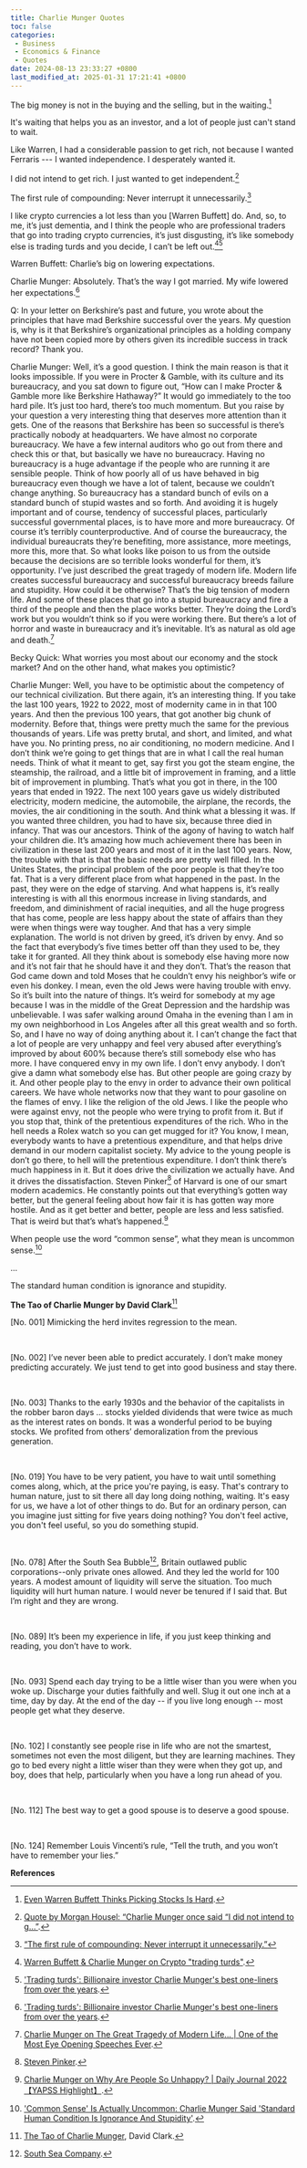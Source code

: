 ```yaml
---
title: Charlie Munger Quotes
toc: false
categories:
 - Business
 - Economics & Finance
 - Quotes
date: 2024-08-13 23:33:27 +0800
last_modified_at: 2025-01-31 17:21:41 +0800
---
```


<div class="quote--left" markdown="1">

The big money is not in the buying and the selling, but in the waiting.[^9]

</div>

<div class="quote--left" markdown="1">

It's waiting that helps you as an investor, and a lot of people just can't stand to wait.

</div>

<div class="quote--left" markdown="1">

Like Warren, I had a considerable passion to get rich, not because I wanted Ferraris --- I wanted independence. I desperately wanted it.

</div>

<div class="quote--left" markdown="1">

I did not intend to get rich. I just wanted to get independent.[^1]

</div>

<div class="quote--left" markdown="1">

The first rule of compounding: Never interrupt it unnecessarily.[^2]

</div>

<div class="quote--left" markdown="1">

I like crypto currencies a lot less than you \[Warren Buffett\] do. And, so, to me, it’s just dementia, and I think the people who are professional traders that go into trading crypto currencies, it’s just disgusting, it’s like somebody else is trading turds and you decide, I can’t be left out.[^3][^4]

</div>

<div class="quote--left" markdown="1">

Warren Buffett: Charlie’s big on lowering expectations.

Charlie Munger: Absolutely. That’s the way I got married. My wife lowered her expectations.[^4]

</div>

<div class="quote--left" markdown="1">

Q: In your letter on Berkshire’s past and future, you wrote about the principles that have mad Berkshire successful over the years. My question is, why is it that Berkshire’s organizational principles as a holding company have not been copied more by others given its incredible success in track record? Thank you.

Charlie Munger: Well, it’s a good question. I think the main reason is that it looks impossible. If you were in Procter & Gamble, with its culture and its bureaucracy, and you sat down to figure out, “How can I make Procter & Gamble more like Berkshire Hathaway?” It would go immediately to the too hard pile. It’s just too hard, there’s too much momentum. But you raise by your question a very interesting thing that deserves more attention than it gets. One of the reasons that Berkshire has been so successful is there’s practically nobody at headquarters. We have almost no corporate bureaucracy. We have a few internal auditors who go out from there and check this or that, but basically we have no bureaucracy. Having no bureaucracy is a huge advantage if the people who are running it are sensible people. Think of how poorly all of us have behaved in big bureaucracy even though we have a lot of talent, because we couldn’t change anything. So bureaucracy has a standard bunch of evils on a standard bunch of stupid wastes and so forth. And avoiding it is hugely important and of course, tendency of successful places, particularly successful governmental places, is to have more and more bureaucracy. Of course it’s terribly counterproductive. And of course the bureaucracy, the individual bureaucrats they’re benefiting, more assistance, more meetings, more this, more that. So what looks like poison to us from the outside because the decisions are so terrible looks wonderful for them, it’s opportunity. I’ve just described the great tragedy of modern life. Modern life creates successful bureaucracy and successful bureaucracy breeds failure and stupidity. How could it be otherwise? That’s the big tension of modern life. And some of these places that go into a stupid bureaucracy and fire a third of the people and then the place works better. They’re doing the Lord’s work but you wouldn’t think so if you were working there. But there’s a lot of horror and waste in bureaucracy and it’s inevitable. It’s as natural as old age and death.[^5]

</div>

<div class="quote--left" markdown="1">

Becky Quick: What worries you most about our economy and the stock market? And on the other hand, what makes you optimistic?

Charlie Munger: Well, you have to be optimistic about the competency of our technical civilization. But there again, it’s an interesting thing. If you take the last 100 years, 1922 to 2022, most of modernity came in in that 100 years. And then the previous 100 years, that got another big chunk of modernity. Before that, things were pretty much the same for the previous thousands of years. Life was pretty brutal, and short, and limited, and what have you. No printing press, no air conditioning, no modern medicine. And I don’t think we’re going to get things that are in what I call the real human needs. Think of what it meant to get, say first you got the steam engine, the steamship, the railroad, and a little bit of improvement in framing, and a little bit of improvement in plumbing. That’s what you got in there, in the 100 years that ended in 1922. The next 100 years gave us widely distributed electricity, modern medicine, the automobile, the airplane, the records, the movies, the air conditioning in the south. And think what a blessing it was. If you wanted three children, you had to have six, because three died in infancy. That was our ancestors. Think of the agony of having to watch half your children die. It’s amazing how much achievement there has been in civilization in these last 200 years and most of it in the last 100 years. Now, the trouble with that is that the basic needs are pretty well filled. In the Unites States, the principal problem of the poor people is that they’re too fat. That is a very different place from what happened in the past. In the past, they were on the edge of starving. And what happens is, it’s really interesting is with all this enormous increase in living standards, and freedom, and diminishment of racial inequities, and all the huge progress that has come, people are less happy about the state of affairs than they were when things were way tougher. And that has a very simple explanation. The world is not driven by greed, it’s driven by envy. And so the fact that everybody’s five times better off than they used to be, they take it for granted. All they think about is somebody else having more now and it’s not fair that he should have it and they don’t. That’s the reason that God came down and told Moses that he couldn’t envy his neighbor’s wife or even his donkey. I mean, even the old Jews were having trouble with envy. So it’s built into the nature of things. It’s weird for somebody at my age because I was in the middle of the Great Depression and the hardship was unbelievable. I was safer walking around Omaha in the evening than I am in my own neighborhood in Los Angeles after all this great wealth and so forth. So, and I have no way of doing anything about it. I can’t change the fact that a lot of people are very unhappy and feel very abused after everything’s improved by about 600% because there’s still somebody else who has more. I have conquered envy in my own life. I don’t envy anybody. I don’t give a damn what somebody else has. But other people are going crazy by it. And other people play to the envy in order to advance their own political careers. We have whole networks now that they want to pour gasoline on the flames of envy. I like the religion of the old Jews. I like the people who were against envy, not the people who were trying to profit from it. But if you stop that, think of the pretentious expenditures of the rich. Who in the hell needs a Rolex watch so you can get mugged for it? You know, I mean, everybody wants to have a pretentious expenditure, and that helps drive demand in our modern capitalist society. My advice to the young people is don’t go there, to hell will the pretentious expenditure. I don’t think there’s much happiness in it. But it does drive the civilization we actually have. And it drives the dissatisfaction. Steven Pinker[^6] of Harvard is one of our smart modern academics. He constantly points out that everything’s gotten way better, but the general feeling about how fair it is has gotten way more hostile. And as it get better and better, people are less and less satisfied. That is weird but that’s what’s happened.[^7]

</div>

<div class="quote--left" markdown="1">

When people use the word “common sense”, what they mean is uncommon sense.[^11]

...

The standard human condition is ignorance and stupidity.

</div>

**The Tao of Charlie Munger by David Clark**[^8]

<div class="quote--left" markdown="1">

\[No. 001\] Mimicking the herd invites regression to the mean.

<br>

\[No. 002\] I’ve never been able to predict accurately. I don’t make money predicting accurately. We just tend to get into good business and stay there.

<br>

\[No. 003\] Thanks to the early 1930s and the behavior of the capitalists in the robber baron days ... stocks yielded dividends that were twice as much as the interest rates on bonds. It was a wonderful period to be buying stocks. We profited from others’ demoralization from the previous generation.

<br>

\[No. 019\] You have to be very patient, you have to wait until something comes along, which, at the price you're paying, is easy. That's contrary to human nature, just to sit there all day long doing nothing, waiting. It's easy for us, we have a lot of other things to do. But for an ordinary person, can you imagine just sitting for five years doing nothing? You don't feel active, you don't feel useful, so you do something stupid.

<br>

\[No. 078\] After the South Sea Bubble[^10], Britain outlawed public corporations--only private ones allowed. And they led the world for 100 years. A modest amount of liquidity will serve the situation. Too much liquidity will hurt human nature. I would never be tenured if I said that. But I’m right and they are wrong.

<br>

\[No. 089\] It’s been my experience in life, if you just keep thinking and reading, you don’t have to work.

<br>

\[No. 093\] Spend each day trying to be a little wiser than you were when you woke up. Discharge your duties faithfully and well. Slug it out one inch at a time, day by day. At the end of the day -- if you live long enough -- most people get what they deserve.

<br>

\[No. 102\] I constantly see people rise in life who are not the smartest, sometimes not even the most diligent, but they are learning machines. They go to bed every night a little wiser than they were when they got up, and boy, does that help, particularly when you have a long run ahead of you.

<br>

\[No. 112\] The best way to get a good spouse is to deserve a good spouse.

<br>

\[No. 124\] Remember Louis Vincenti’s rule, “Tell the truth, and you won’t have to remember your lies.”

</div>

**References**

[^1]: [Quote by Morgan Housel: “Charlie Munger once said “I did not intend to g...”](https://www.goodreads.com/quotes/11195793-charlie-munger-once-said-i-did-not-intend-to-get).
[^2]: [“The first rule of compounding: Never interrupt it unnecessarily.”](https://www.dwassetmgmt.com/blog/the-first-rule-of-compounding-never-interrupt-it-unnecessarily---charlie-munger)
[^3]: [Warren Buffett & Charlie Munger on Crypto "trading turds"](https://www.youtube.com/watch?v=tGmhFx_7w4I).
[^4]: ['Trading turds': Billionaire investor Charlie Munger's best one-liners from over the years](https://www.youtube.com/watch?v=JEQtdjykCKQ).

[^5]: [Charlie Munger on The Great Tragedy of Modern Life... \| One of the Most Eye Opening Speeches Ever](https://www.youtube.com/watch?v=XPQt1yElRDY).

[^6]: [Steven Pinker](https://en.wikipedia.org/wiki/Steven_Pinker).
[^7]: [Charlie Munger on Why Are People So Unhappy? \| Daily Journal 2022 【YAPSS Highlight】](https://www.youtube.com/watch?v=u5TI8mPImPk).
[^8]: [The Tao of Charlie Munger](https://www.amazon.com/gp/product/150115334X/ref=as_li_qf_sp_asin_il_tl?ie=UTF8&tag=farnamstreet-20&camp=1789&creative=9325&linkCode=as2&creativeASIN=150115334X&linkId=8a45f464460000d9b2b7e9a6a0275735), David Clark.
[^9]: [Even Warren Buffett Thinks Picking Stocks Is Hard](https://www.morningstar.com/stocks/even-warren-buffett-thinks-stock-picking-is-hard).
[^10]: [South Sea Company](https://en.wikipedia.org/wiki/South_Sea_Company).
[^11]: ['Common Sense' Is Actually Uncommon: Charlie Munger Said 'Standard Human Condition Is Ignorance And Stupidity'](https://www.benzinga.com/general/education/24/07/39716106/common-sense-is-actually-uncommon-charlie-munger-said-standard-human-condition-is-ignorance-and).
